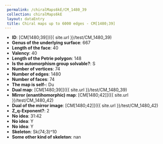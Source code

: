 ```yaml
--- 
 permalink: /chiralMaps6kE/CM_1480_39 
 collection: chiralMaps6kE
 layout: dataEntry
 title: Chiral maps up to 6000 edges - CM[1480;39]
---
```


- **ID**: [CM[1480;39]]({{ site.url }}/test/CM_1480_39)
- **Genus of the underlying surface**: 667
- **Length of the face**: 40
- **Valency**: 40
- **Length of the Petrie polygon**: 148
- **Is the automorphism group solvable?**: S
- **Number of vertices**: 74
- **Number of edges**: 1480
- **Number of faces**: 74
- **The map is self-**: Du
- **Dual map**: [CM[1480;39]]({{ site.url }}/test/CM_1480_39)
- **Mirror (enantihomorphic) map**: [CM[1480;42]]({{ site.url }}/test/CM_1480_42)
- **Dual of the mirror image**: [CM[1480;42]]({{ site.url }}/test/CM_1480_42)
- **Z_q-Exponent?**: 2
- **No idea**:  31:42
- **No idea**: Y
- **No idea**: Y
- **Skeleton**: Sk(74;3)^10
- **Some other kind of skeleton**: nan
